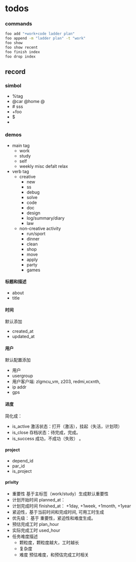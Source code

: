 # todos

### commands
``` bash
foo add "+work+code ladder plan"
foo append -m "ladder plan" -t "work"
foo show
foo show recent
foo finish index
foo drop index
```

## record

### simbol
- %tag
- @car @home @
- \# sss
- +foo
- $
- 


### demos

- main tag
  - work
  - study
  - self
  - weekly misc defalt relax
- verb tag
  - creative
      - new
      - ss
      - debug
      - solve
      - code
      - doc
      - design
      - log/summary/diary
      - law 
  - non-creative activity
      - run/sport
      - dinner
      - clean
      - shop
      - move
      - apply
      - party
      - games
#### 标题和描述
- about
- title
#### 时间
默认添加
-  created_at
-  updated_at


#### 用户
默认配置添加
- 用户
- usergroup
- 用户客户端: zlgmcu_vm, z203, redmi,xcxnth,
- ip addr
- gps

#### 进度
简化成：
- is_active 激活状态：打开（激活），挂起（失活，计划项）
- is_close 存档状态：待完成，完成。
- is_success 成功，不成功（失败） 。


#### project

- depend_id
- par_id
- is_project 

#### privity
- 重要性 基于主标签（work/study）生成默认重要性
- 计划开始时间 planned_at：
- 计划完成时间 finished_at： +1day, +1week, +1month, +1year
- 紧迫性，基于当前时间和完成时间, 可用工时生成
- 优先级： 基于 重要性，紧迫性和难度生成。
- 预估完成工时 plan_hour
- 实际完成工时 used_hour
- 任务难度描述
    - 颗粒度，颗粒度越大，工时越长
    - 复杂度
    - 难度 预估难度，和预估完成工时相关




